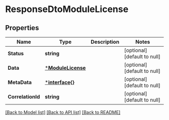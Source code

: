 # ResponseDtoModuleLicense

## Properties
Name | Type | Description | Notes
------------ | ------------- | ------------- | -------------
**Status** | **string** |  | [optional] [default to null]
**Data** | [***ModuleLicense**](ModuleLicense.md) |  | [optional] [default to null]
**MetaData** | [***interface{}**](interface{}.md) |  | [optional] [default to null]
**CorrelationId** | **string** |  | [optional] [default to null]

[[Back to Model list]](../README.md#documentation-for-models) [[Back to API list]](../README.md#documentation-for-api-endpoints) [[Back to README]](../README.md)

